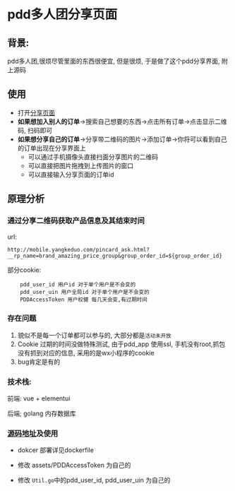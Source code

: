# pdd多人团分享页面

## 背景:

pdd多人团,很烦尽管里面的东西很便宜, 但是很烦, 于是做了这个pdd分享界面, 附上源码

## 使用 

+ 打开[分享页面](https://pdd.parap.ml/pdd/) 
+ **如果想加入别人的订单**->搜索自己想要的东西->点击所有订单->点击显示二维码, 扫码即可
+ **如果想分享自己的订单**->分享带二维码的图片->添加订单->你将可以看到自己的订单出现在分享界面上
  + 可以通过手机摄像头直接扫面分享图片的二维码
  + 可以直接把图片拖拽到上传图片的窗口
  + 可以直接输入分享页面的订单id

## 原理分析

### 通过分享二维码获取产品信息及其结束时间

url:

```
http://mobile.yangkeduo.com/pincard_ask.html?__rp_name=brand_amazing_price_group&group_order_id=${group_order_id}
```

部分cookie:

```
	pdd_user_id 用户id 对于单个用户是不会变的
	pdd_user_uin 用户全局id 对于单个用户是不会变的
	PDDAccessToken 用户权健 每几天会变,有过期时间
```

### 存在问题

1. 貌似不是每一个订单都可以参与的, 大部分都是`活动未开放`
2. Cookie 过期的时间没做特殊测试, 由于pdd_app 使用ssl, 手机没有root,抓包没有抓到对应的信息, 采用的是wx小程序的cookie
3. bug肯定是有的

### 技术栈:

前端: vue + elementui

后端; golang 内存数据库

### [源码地址](https://github.com/pzx521521/pdd_muti/)及使用

+ dokcer 部署详见dockerfile

+ 修改 assets/PDDAccessToken 为自己的

+ 修改 `Util.go`中的pdd_user_id, pdd_user_uin  为自己的